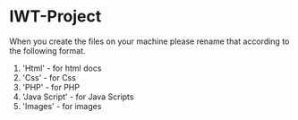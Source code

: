 # IWT-Project

When you create the files on your machine please rename that according to the following format.

1) 'Html' - for html docs
2) 'Css' - for Css 
3) 'PHP' - for PHP 
4) 'Java Script' - for Java Scripts
5) 'Images' - for images
